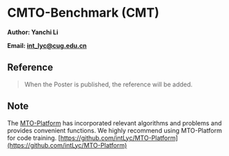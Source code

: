 # CMTO-Benchmark (CMT)

**Author: Yanchi Li**

**Email: int_lyc@cug.edu.cn**

## Reference

> When the Poster is published, the reference will be added.

## Note

The [MTO-Platform](https://github.com/intLyc/MTO-Platform) has incorporated relevant algorithms and problems and provides convenient functions. We highly recommend using MTO-Platform for code training. [https://github.com/intLyc/MTO-Platform](https://github.com/intLyc/MTO-Platform)
